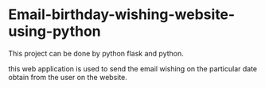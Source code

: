 # Email-birthday-wishing-website-using-python

This project can be done by python flask and python.

this web application is used to send the email wishing on the particular date obtain from the user on the website.
